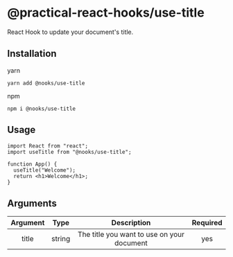 # @practical-react-hooks/use-title

React Hook to update your document's title.

## Installation

yarn  
```
yarn add @nooks/use-title  
```
  
npm
```  
npm i @nooks/use-title  
```

## Usage
  
```
import React from "react";
import useTitle from "@nooks/use-title";

function App() {
  useTitle("Welcome");
  return <h1>Welcome</h1>;
}
```

## Arguments  
  
|Argument|Type|Description|Required|
|:---:|:---:|:---:|:---:|
|title|string|The title you want to use on your document|yes|